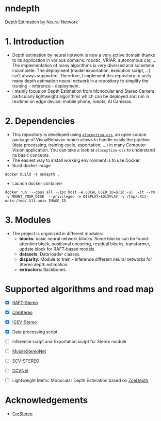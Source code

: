 # nndepth
Depth Estimation by Neural Network


# 1. Introduction
- Depth estimation by neural network is now a very active domain thanks to its application in various domains: robotic, VR/AR, autonomous car, ... The implementation of many algorithms is very diversed and sometime incomplete. The deployment (model exportation, execution script, ...) isn't always supported. Therefore, I implement this repository to unify many depth estimation neural network in a repository to simplify the training - inference - deployment.
- I mainly focus on Depth Estimation from Monocular and Stereo Camera, particularly lightweight algorithms which can be deployed and run in realtime on edge device: mobile phone, robots, AI Cameras.

# 2. Dependencies
- This repository is developed using [`aloception-oss`](https://github.com/Visual-Behavior/aloception-oss), an open source package of VisualBehavior which allows to handle easily the pipeline (data processing, training cycle, exportation, ...) in many Computer Vision application. You can take a look at `aloception-oss` to understand its basic concepts.
- The easiest way to install working environment is to use Docker.
- Build docker image
```
docker build -t nndepth .
```
- Launch docker container
```
docker run  --gpus all --ipc host -e LOCAL_USER_ID=$(id -u)  -it --rm  -v MOUNT_YOUR_DISK  --privileged -e DISPLAY=$DISPLAY -v /tmp/.X11-unix:/tmp/.X11-unix IMAGE_ID
```

# 3. Modules
- The project is organized in different modules:
    - **blocks**: basic neural network blocks. Some blocks can be found: attention block, positional encoding, residual blocks, transformer, update block for RAFT-based models.
    - **datasets**: Data loader classes.
    - **disparity**: Module to train - inference different neural networks for Stereo depth estimation.
    - **extractors**: Backbones.


# Supported algorithms and road map
- [x] [RAFT-Stereo](https://arxiv.org/pdf/2109.07547.pdf)
- [x] [CreStereo](https://arxiv.org/abs/2203.11483)
- [x] [IGEV-Stereo](https://arxiv.org/pdf/2303.06615.pdf)
- [x] Data processing script
- [ ] Inference script and Exportation script for Stereo module
- [ ] [MobileStereoNet](https://arxiv.org/pdf/2108.09770.pdf)
- [ ] [SCV-STEREO](https://arxiv.org/pdf/2107.08187.pdf)
- [ ] [DCVNet](https://arxiv.org/pdf/2103.17271.pdf)
- [ ] Lightweight Metric Monocular Depth Estimation based on [ZoeDepth](https://arxiv.org/abs/2302.12288)


# Acknowledgements
- [CreStereo](https://github.com/megvii-research/CREStereo)
